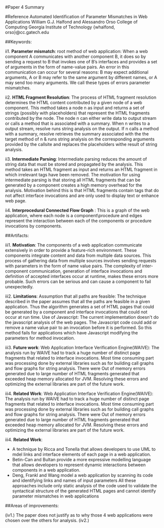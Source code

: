 #Paper 4 Summary

#Reference
Automated Identification of Parameter Mismatches in Web Applications
William G.J. Halfond and Alessandro Orso
College of Computing
Georgia Institute of Technology
{whalfond, orso}@cc.gatech.edu


##Keywords:

ii1. **Parameter mismatch**:
root method of web application:
When a web component A communicates with another component B, it does so by sending a request to B that invokes one of B’s interfaces and provides a set of arguments in the form of name-value
pairs. An error in this communication can occur for several reasons: B may expect additional arguments, A or B may refer to the same argument by different names, or A may send too many arguments. We call these types of errors parameter mismatches.

ii2. **HTML Fragment Resolution**:
The process of HTML fragment resolution determines the HTML content contributed by a given node of a web component. This method takes a node n as input and returns a set of strings (possibly with placeholders) that represent the HTML fragments contributed by the node. The node n can either write data to output stream or calls a method that is associated with a summary. 
When n writes to a output stream, resolve runs string analysis on the output. If n calls a method with a summary, resolve retrieves the summary associated with the the target method of n & runs string analysis on the corresponding arguments provided by the callsite and replaces the placeholders withe result of string analysis.

ii3. **Intermediate Parsing**:
Intermediate parsing reduces the amount of string data that must be stored and propagated by the analysis. This method takes an HTML fragment as input and returns an HTML fragment in which irrelevant tags have been removed.
The motivation for using intermediate parsing is that storing all HTML fragments that can be generated by a component creates a high memory overhead for the analysis. Motivation behind this is that HTML fragments contain tags that do not affect interface invocations and are only used to display text or enhance web page.

ii4. **Interprocedural Connected Flow Graph** :
This is a graph of the web application, where each node is a component\procedure and edges represent the interaction between each of the components or procedure invocations by components.

##Artifacts:

iii1. **Motivation**:
The components of a web application communicate extensively in order to provide a feature-rich environment. These components integrate content and data from multiple data sources. This process of gathering data from multiple sources involves sending requests with parameters in the form of name value pairs. The complexity of inter-component communication, generation of interface invocations and definition of accepted interfaces occur at runtime, makes these errors more probable. Such errors can be serious and can cause a component to fail unexpectedly.

iii2. **Limitations**:
Assumption that all paths are feasible: The technique described in the paper assumes that all the paths are feasible in a given application. Thus the algorithm generates a set of HTML pages that could be generated by a component and interface invocations that could not occur at run time.
Use of Javascript:
The current implementation doesn't do the javascript analysis of the web pages. The Javascript code could add or remove a name value pair to an invocation before it is performed. So this method fails for applications which have Javascript modifying the parameters for method invocation.


iii3. **Future work**:
Web Application Interface Verification Engine(WAIVE): The analysis run by WAIVE had to track a huge number of distinct page fragments that related to interface invocations. Most time consuming part was processing done by external libraries such as for building call graphs and flow graphs for string analysis. There were Out of memory errors generated due to large number of HTML fragments generated that exceeded heap memory allocated for JVM. Resolving these errors and optimizing the external libraries are part of the future work.

iii4. **Related Work**:
Web Application Interface Verification Engine(WAIVE): The analysis run by WAIVE had to track a huge number of distinct page fragments that related to interface invocations. Most time consuming part was processing done by external libraries such as for building call graphs and flow graphs for string analysis. There were Out of memory errors generated due to large number of HTML fragments generated that exceeded heap memory allocated for JVM. Resolving these errors and optimizing the external libraries are part of the future work.

iii4. **Related Work**:
- A technique by Ricca and Tonella that allows developers to use UML to mdel links and interface elements of each page in a web application.
- Betin-Can and Bultan provide a more expressive modelling language that allows developers to represent dynamic interactions between components in a web application.
- Deng, Frankl and Wang model a web application by scanning its code and identifying links and names of input parameters
All these approaches include only static analysis of the code used to validate the syntactical structure of the generated HTML pages and cannot identify parameter mismatches in web applications

##Areas of improvements:

(iv1.) The paper does not justify as to why those 4 web applications were chosen over the others for analysis.
(iv2.) 